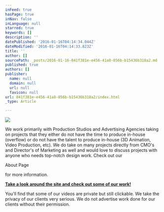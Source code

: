 ```yaml
---
inFeed: true
hasPage: true
inNav: false
inLanguage: null
starred: true
keywords: []
description: ''
datePublished: '2016-01-16T04:14:34.044Z'
dateModified: '2016-01-16T04:14:33.823Z'
title: ''
author: []
sourcePath: _posts/2016-01-16-841f381e-e456-41a8-856b-b15436b318a2.md
published: true
authors: []
publisher:
  name: null
  domain: null
  url: null
  favicon: null
url: 841f381e-e456-41a8-856b-b15436b318a2/index.html
_type: Article

---
```

![](https://the-grid-user-content.s3-us-west-2.amazonaws.com/4676ba1b-b1bb-4efc-8cd3-67966a1fc8f4.jpg)

We work primarily with Production Studios and Advertising Agencies taking on projects that they either do not have the time to produce in-house (overflow) or do not have the talent to produce in-house (3D Animation, Video Production, etc). We do take on many projects directly from CMO's and Director's of Marketing as well and would love to discuss projects with anyone who needs top-notch design work. Check out our 

About Page

for more information.

[**Take a look around the site and check out some of our work!**][0]

[][1]

You'll find that some of our videos are private but still clickable. We take the privacy of our clients very serious. We do not advertise work done for our clients without their permission.

[0]: http://www.rgdcreative.com/commercial
[1]: http://www.rgdcreative.com/about